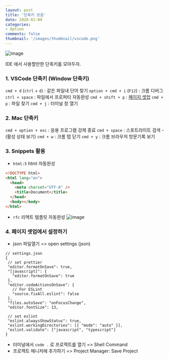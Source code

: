 ```yaml
---
layout: post
title: '단축키 모음'
date: 2020-01-09
categories:
- Option
comments: false
thumbnail: '/images/thumbnail/vscode.png'
---
```

![image](/images/thumbnail/vscode.png)

IDE 에서 사용할만한 단축키를 모아두자.

### 1. VSCode 단축키 (Window 단축키)

`cmd + d` (`ctrl` + `d`) : 같은 파일내 단어 찾기
`option + cmd + i` (`F12`) : 크롬 디버그
`ctrl + space` : 파일에서 프로퍼티 자동완성
`cmd + shift + p` : [페이지 셋업](#3.페이지-셋업에서-설정하기)
`cmd + p` : 파일 찾기
`cmd + j` : 터미널 창 열기

### 2. Mac 단축키
`cmd + option + esc` : 응용 프로그램 강제 종료
`cmd + space` : 스포트라이트 검색 - (활성 상태 보기)
`cmd + w` : 크롬 텝 닫기
`cmd + y` : 크롬 브라우저 방문기록 보기

### 3. Snippets 활용

- `html:5` html 자동완성

```html
<!DOCTYPE html>
<html lang="en">
  <head>
    <meta charset="UTF-8" />
    <title>Document</title>
  </head>
  <body></body>
</html>
```

- `rfc` 리액트 템플릿 자동완성
![image](/images/vs-code/react-snippets.png)


### 4. 페이지 셋업에서 설정하기 
- json 파일열기 => open settings (json) 
 ```
 // settings.json
 {
  // set prettier
  "editor.formatOnSave": true,
  "[javascript]": {
    "editor.formatOnSave": true
  },
  "editor.codeActionsOnSave": {
    // For ESLint
    "source.fixAll.eslint": false
  },
  "files.autoSave": "onFocusChange",
  "editor.fontSize": 13,

  // set eslint
  "eslint.alwaysShowStatus": true,
  "eslint.workingDirectories": [{ "mode": "auto" }],
  "eslint.validate": ["javascript", "typescript"]
}
 ```

- 터미널에서 `code .` 로 프로젝트를 열기 => Shell Command
- 프로젝트 매니저에 추가하기 => Project Manager: Save Project


